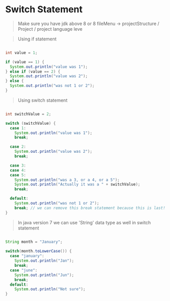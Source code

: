 # Switch Statement

> Make sure you have jdk above 8 or 8
> fileMenu -> projectStructure / Project / project language leve


> Using if statement

```java

int value = 1;

if (value == 1) {
  System.out.println("value was 1");
} else if (value == 2) {
  System.out.println("value was 2");
} else {
  System.out.println("was not 1 or 2");
}

```
> Using switch statement

```java

int switchValue = 2;

switch (switchValue) {
  case 1:
    System.out.println("value was 1");
    break;

  case 2:
    System.out.println("value was 2");
    break;

  case 3:
  case 4:
  case 5:
    System.out.println("was a 3, or a 4, or a 5");
    System.out.println("Actually it was a " + switchValue);
    break;

  default:
    System.out.println("was not 1 or 2");
    break; // we can remove this break statement because this is last! Recommended: always include break
}

```

> In java version 7 we can use 'String' data type as well in switch statement

```java

String month = "January";
		
switch(month.toLowerCase()) {
  case "january":
    System.out.println("Jan");
    break;
  case "june":
    System.out.println("Jun");
    break;
  default:
    System.out.println("Not sure");
}

```
